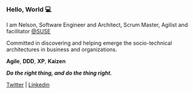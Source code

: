 ### Hello, World 💻

I am Nelson, Software Engineer and Architect, Scrum Master, Agilist and facilitator [@SUSE](https://github.com/SUSE)

Committed in discovering and helping emerge the socio-technical architectures in business and organizations.

**Agile**, **DDD**, **XP**, **Kaizen**

***Do the right thing, and do the thing right.***

[Twitter](https://twitter.com/koplikunel) | [Linkedin](https://www.linkedin.com/in/nelsonkopliku/)
